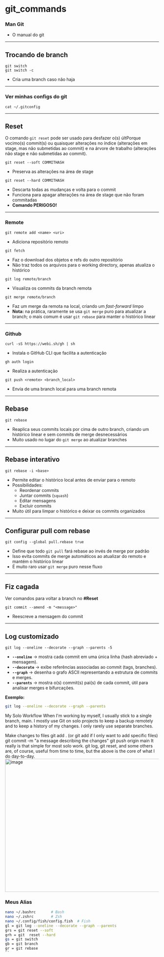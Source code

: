 # git_commands

### Man Git
- O manual do git

---

## Trocando de branch
`git switch`  
`git switch -c`  
- Cria uma branch caso não haja  

---

### Ver minhas configs do git
`cat ~/.gitconfig`

---

## Reset
O comando `git reset` pode ser usado para desfazer o(s) últPorque vocimo(s) commit(s) ou quaisquer alterações no índice (alterações em stage, mas não submetidas ao commit) e na árvore de trabalho (alterações não stage e não submetidas ao commit).

`git reset --soft COMMITHASH`  
- Preserva as alterações na área de stage

`git reset --hard COMMITHASH`  
- Descarta todas as mudanças e volta para o commit  
- Funciona para apagar alterações na área de stage que não foram commitadas  
- **Comando PERIGOSO!**

---

### Remote
`git remote add <name> <uri>`  
- Adiciona repositório remoto  

`git fetch`  
- Faz o download dos objetos e refs do outro repositório  
- Não traz todos os arquivos para o working directory, apenas atualiza o histórico  

`git log remote/branch`  
- Visualiza os commits da branch remota  

`git merge remote/branch`  
- Faz um merge da remota na local, criando um *fast-forward* limpo  
- **Nota:** na prática, raramente se usa `git merge` puro para atualizar a branch; o mais comum é usar `git rebase` para manter o histórico linear

---

### Github 
`curl -sS https://webi.sh/gh | sh`  
- Instala o GitHub CLI que facilita a autenticação  

`gh auth login`  
- Realiza a autenticação  

`git push <remote> <branch_local>`  
- Envia de uma branch local para uma branch remota  

---

## Rebase
`git rebase`  
- Reaplica seus commits locais por cima de outro branch, criando um histórico linear e sem commits de merge desnecessários  
- Muito usado no lugar do `git merge` ao atualizar branches

---

## Rebase interativo
`git rebase -i <base>`  
- Permite editar o histórico local antes de enviar para o remoto  
- Possibilidades:
  - Reordenar commits
  - Juntar commits (`squash`)
  - Editar mensagens
  - Excluir commits  
- Muito útil para limpar o histórico e deixar os commits organizados

---

## Configurar pull com rebase
`git config --global pull.rebase true`  
- Define que todo `git pull` fará rebase ao invés de merge por padrão  
- Isso evita commits de merge automáticos ao atualizar do remoto e mantém o histórico linear  
- É muito raro usar `git merge` puro nesse fluxo

---

## Fiz cagada
Ver comandos para voltar a branch no **#Reset**  

`git commit --amend -m "<message>"`  
- Reescreve a mensagem do commit

---

## Log customizado
`git log --oneline --decorate --graph --parents -5`  
- **`--oneline`** → mostra cada commit em uma única linha (hash abreviado + mensagem).  
- **`--decorate`** → exibe referências associadas ao commit (tags, branches).  
- **`--graph`** → desenha o grafo ASCII representando a estrutura de commits e merges.  
- **`--parents`** → mostra o(s) commit(s) pai(s) de cada commit, útil para analisar merges e bifurcações.  

**Exemplo:**  
```bash
git log --oneline --decorate --graph --parents
```

My Solo Workflow
When I'm working by myself, I usually stick to a single branch, main. I mostly use Git on solo projects to keep a backup remotely and to keep a history of my changes. I only rarely use separate branches.

Make changes to files
git add . (or git add <files> if I only want to add specific files)
git commit -m "a message describing the changes"
git push origin main
It really is that simple for most solo work. git log, git reset, and some others are, of course, useful from time to time, but the above is the core of what I do day-to-day.
<img width="930" height="436" alt="image" src="https://github.com/user-attachments/assets/179784e0-8831-49d5-9381-cc867c0fa682" />

### Meus Alias
```bash
nano ~/.bashrc       # Bash
nano ~/.zshrc        # Zsh
nano ~/.config/fish/config.fish  # Fish
gl = git log --oneline --decorate --graph --parents
grs = git reset --soft
grh = git  reset --hard
gs = git switch
gb = git branch
gr = git rebase
``
